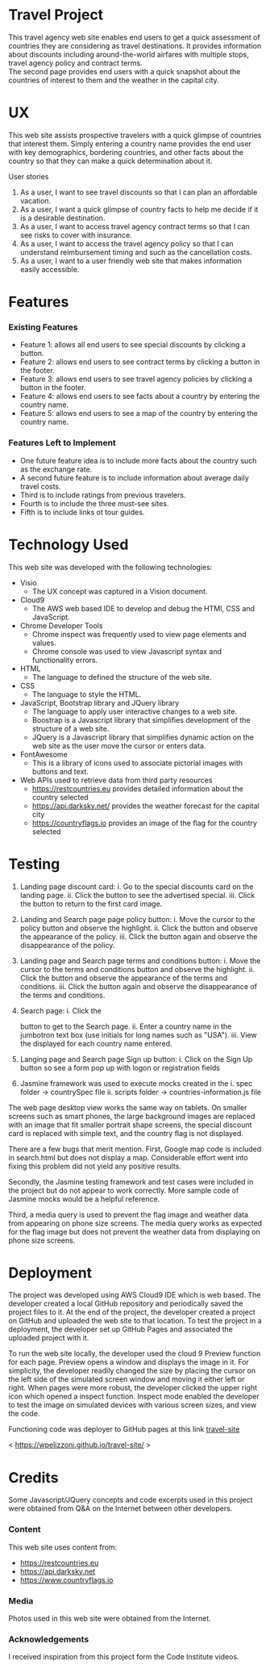 # Travel Project

This travel agency web site enables end users to get a quick assessment of countries they are 
considering as travel destinations.  It provides information about discounts including 
around-the-world airfares with multiple stops, travel agency policy and contract terms.  
The second page provides end users with a quick snapshot about the countries of interest
to them and the weather in the capital city.

# UX

This web site assists prospective travelers with a quick glimpse of countries that interest them.
Simply entering a country name provides the end user with key demographics, bordering countries,
and other facts about the country so that they can make a quick determination about it.

User stories 

1. As a user, I want to see travel discounts so that I can plan an affordable vacation.
2. As a user, I want a quick glimpse of country facts to help me decide if it is a desirable destination.
3. As a user, I want to access travel agency contract terms so that I can see risks to cover with insurance.
4. As a user, I want to access the travel agency policy so that I can understand reimbursement timing and such as the cancellation costs.
5. As a user, I want to a user friendly web site that makes information easily accessible.

# Features

### Existing Features

* Feature 1: allows all end users to see special discounts by clicking a button.
* Feature 2: allows end users to see contract terms by clicking a button in the footer.
* Feature 3: allows end users to see travel agency policies by clicking a button in the footer.
* Feature 4: allows end users to see facts about a country by entering the country name.
* Feature 5: allows end users to see a map of the country by entering the country name.

### Features Left to Implement

* One future feature idea is to include more facts about the country such as the exchange rate.
* A second future feature is to include information about average daily travel costs.
* Third is to include ratings from previous travelers.
* Fourth is to include the three must-see sites.
* Fifth is to include links ot tour guides.

# Technology Used

This web site was developed with the following technologies:

* Visio
    - The UX concept was captured in a Vision document.
* Cloud9 
    - The AWS web based IDE to develop and debug the HTMl, CSS and JavaScript.
* Chrome Developer Tools
    - Chrome inspect was frequently used to view page elements and values.
    - Chrome console was used to view Javascript syntax and functionality errors.
* HTML
    - The language to defined the structure of the web site.
* CSS
    - The language to style the HTML.
* JavaScript, Bootstrap library and JQuery library
    - The language to apply user interactive changes to a web site.  
    - Boostrap is a Javascript library that simplifies development of the structure of a web site.
    - JQuery is a Javascript library that simplifies dynamic action on the web site as the user move the cursor or enters data.
* FontAwesome
    - This is a library of icons used to associate pictorial images with buttons and text.
* Web APIs used to retrieve data from third party resources
    - https://restcountries.eu provides detailed information about the country selected
    - https://api.darksky.net/ provides the weather forecast for the capital city
    - https://countryflags.io provides an image of the flag for the country selected

# Testing

1. Landing page discount card:
    i. Go to the special discounts card on the landing page.
    ii. Click the button to see the advertised special.
    iii. Click the <back> button to return to the first card image.

2. Landing and Search page page policy button:
    i. Move the cursor to the policy button and observe the highlight.
    ii. Click the button and observe the appearance of the policy.
    iii. Click the button again and observe the disappearance of the policy.

3. Landing page and Search page terms and conditions button:
    i. Move the cursor to the terms and conditions button and observe the highlight.
    ii. Click the button and observe the appearance of the terms and conditions.
    iii. Click the button again and observe the disappearance of the terms and conditions.

4. Search page:
    i. Click the <Search> button to get to the Search page.
    ii. Enter a country name in the jumbotron text box (use initials for long names such as "USA").
    iii. View the displayed for each country name entered.

5. Langing page and Search page Sign up button:
    i. Click on the Sign Up button so see a form pop up with logon or registration fields

6. Jasmine framework was used to execute mocks created in the 
    i. spec folder -> countrySpec file 
    ii. scripts folder -> countries-information.js file 

The web page desktop view works the same way on tablets.  On smaller screens such as smart phones, the 
large background images are replaced with an image that fit smaller portrait shape screens, the special 
discount card is replaced with simple text, and the country flag is not displayed.  

There are a few bugs that merit mention.  First, Google map code is included in search.html
but does not display a map.  Considerable effort went into fixing this problem did not yield
any positive results.  

Secondly, the Jasmine testing framework and test cases were included in the project but do not
appear to work correctly.  More sample code of Jasmine mocks would be a helpful reference.

Third, a media query is used to prevent the flag image and weather data from appearing on
phone size screens.  The media query works as expected for the flag image but does not 
prevent the weather data from displaying on phone size screens.

# Deployment

The project was developed using AWS Cloud9 IDE which is web based. The developer created a local
GitHub repository and periodically saved the project files to it. At the end of the project, the 
developer created a project on GitHub and uploaded the web site to that location. To test the 
project in a deployment, the developer set up GitHub Pages and associated the uploaded project 
with it.

To run the web site locally, the developer used the cloud 9 Preview function for each page. 
Preview opens a window and displays the image in it. For simplicity, the developer readily 
changed the size by placing the cursor on the left side of the simulated screen window and 
moving it either left or right.  When pages were more robust, the developer clicked the upper 
right icon which opened a inspect function. Inspect mode enabled the developer to test the image 
on simulated devices with various screen sizes, and view the code.

Functioning code was deployer to GitHub pages at this link 
[travel-site](http://wpelizzoni.github.io/travel-site/)

< https://wpelizzoni.github.io/travel-site/ >

# Credits

Some Javascript/JQuery concepts and code excerpts used in this project were obtained from 
Q&A on the Internet between other developers.

### Content

This web site uses content from:

* <https://restcountries.eu> 
* <https://api.darksky.net>
* <https://www.countryflags.io>

### Media

Photos used in this web site were obtained from the Internet.

### Acknowledgements

I received inspiration from this project form the Code Institute videos.

